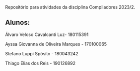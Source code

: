Repositório para atividades da disciplina Compiladores 2023/2.

## Alunos:

Álvaro Veloso Cavalcanti Luz- 180115391

Ayssa Giovanna de Oliveira Marques - 170100065

Stefano Luppi Spósito - 180043242

Thiago Elias dos Reis - 190126892


